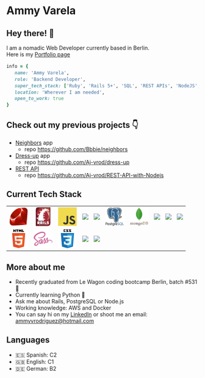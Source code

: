 # Ammy Varela
## Hey there! 👋
I am a nomadic Web Developer currently based in Berlin. <br>
Here is my [Portfolio page](https://ammyvareladev.glitch.me) 

```ruby
info = {
   name: 'Ammy Varela',
   role: 'Backend Developer',
   super_tech_stack: ['Ruby', 'Rails 5+', 'SQL', 'REST APIs', 'NodeJS', 'JavaScript', 'Test Driven Development'],
   location: 'Wherever I am needed',
   open_to_work: true
}
```

## Check out my previous projects 👇
* [Neighbors](https://www.neighbors-app.fun/) app
  - repo https://github.com/Bbbie/neighbors
* [Dress-up](https://dress-me-app.herokuapp.com/) app
  - repo https://github.com/Aj-vrod/dress-up
* [REST API](https://office-booking-api.herokuapp.com/)
  - repo https://github.com/Aj-vrod/REST-API-with-Nodejs

## Current Tech Stack
<table>
   <tr>
     <td><img src="https://raw.githubusercontent.com/devicons/devicon/master/icons/ruby/ruby-original.svg" width="50px"></td>
     <td><img src="https://raw.githubusercontent.com/devicons/devicon/master/icons/rails/rails-original-wordmark.svg" width="50px"></td>
     <td><img src="https://raw.githubusercontent.com/devicons/devicon/master/icons/javascript/javascript-original.svg" width="50px"></td>
     <td><img src="https://www.surrealcms.com/uploads/nodejs-logo.png" width="50px"></td>
     <td><img src="https://i2.wp.com/enekodelatorre.com/wp-content/uploads/2016/10/express-fondo-2.png?resize=800%2C516&ssl=1" width="50px"></td>
     <td><img src="https://raw.githubusercontent.com/devicons/devicon/master/icons/postgresql/postgresql-original-wordmark.svg" width="50px"></td>
     <td><img src="https://raw.githubusercontent.com/devicons/devicon/master/icons/mongodb/mongodb-original-wordmark.svg" width="50px"></td>
     <td><img src="https://www.vectorlogo.zone/logos/jestjsio/jestjsio-icon.svg" width="50px"></td>
     <td><img src="https://www.vectorlogo.zone/logos/getpostman/getpostman-icon.svg" width="50px"></td>
     <td><img src="https://www.vectorlogo.zone/logos/sqlite/sqlite-icon.svg" width="50px"></td>
   </tr>
   <tr>
     <td><img src="https://raw.githubusercontent.com/devicons/devicon/master/icons/html5/html5-original-wordmark.svg" width="50px"></td>
     <td><img src="https://raw.githubusercontent.com/devicons/devicon/master/icons/sass/sass-original.svg" width="50px"></td>
     <td><img src="https://raw.githubusercontent.com/devicons/devicon/master/icons/css3/css3-original-wordmark.svg" width="50px"></td>
     <td><img src="https://www.vectorlogo.zone/logos/heroku/heroku-icon.svg" width="50px"></td>
     <td><img src="https://www.vectorlogo.zone/logos/git-scm/git-scm-icon.svg" width="50px"></td>
   </tr>
</table>

## More about me
* Recently graduated from Le Wagon coding bootcamp Berlin, batch #531 💪
* Currently learning Python 🤯
* Ask me about Rails, PostgreSQL or Node.js
* Working knowledge: AWS and Docker
* You can say hi on my [LinkedIn](https://www.linkedin.com/in/ammy-varela-rodriguez/) or shoot me an email: ammyvrodriguez@hotmail.com

## Languages
* 🇪🇸 Spanish: C2
* 🇬🇧 English: C1
* 🇩🇪 German: B2
